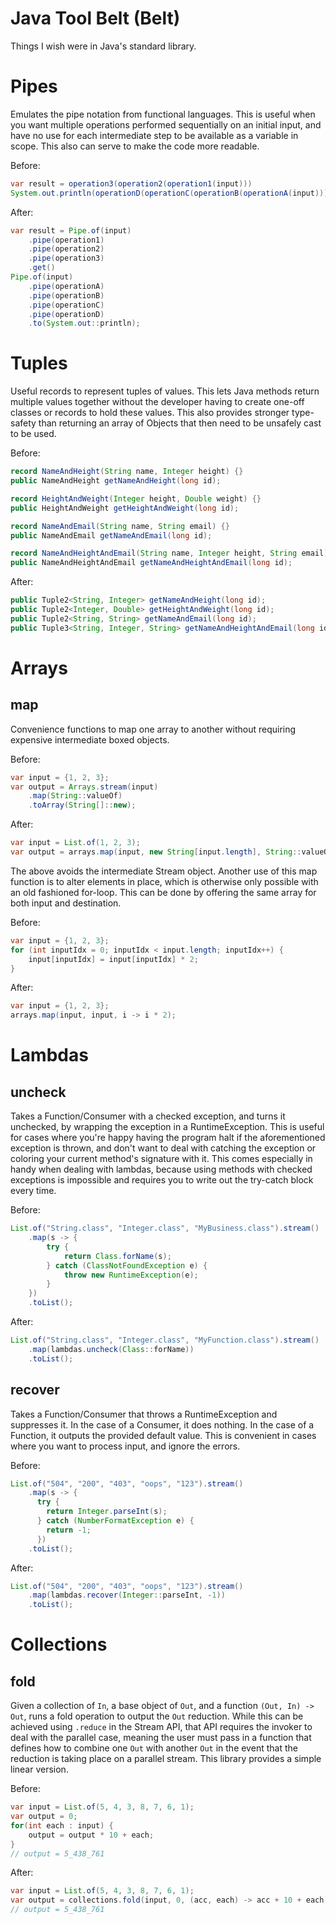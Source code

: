 # Java Tool Belt (Belt)
Things I wish were in Java's standard library.    

# Pipes
Emulates the pipe notation from functional languages. This is useful when you want multiple operations performed sequentially on an initial input, and have no use for each intermediate step to be available as a variable in scope. This also can serve to make the code more readable.

Before:
```java
var result = operation3(operation2(operation1(input)))
System.out.println(operationD(operationC(operationB(operationA(input)))));
```

After:
```java
var result = Pipe.of(input)
    .pipe(operation1)
    .pipe(operation2)
    .pipe(operation3)
    .get()
Pipe.of(input)
    .pipe(operationA)
    .pipe(operationB)
    .pipe(operationC)
    .pipe(operationD)
    .to(System.out::println);
```

# Tuples
Useful records to represent tuples of values. This lets Java methods return multiple values together without the developer having to create one-off classes or records to hold these values. This also provides stronger type-safety than returning an array of Objects that then need to be unsafely cast to be used.

Before:
```java
record NameAndHeight(String name, Integer height) {}
public NameAndHeight getNameAndHeight(long id);

record HeightAndWeight(Integer height, Double weight) {}
public HeightAndWeight getHeightAndWeight(long id);

record NameAndEmail(String name, String email) {}
public NameAndEmail getNameAndEmail(long id);

record NameAndHeightAndEmail(String name, Integer height, String email) {}
public NameAndHeightAndEmail getNameAndHeightAndEmail(long id);
```

After:
```java
public Tuple2<String, Integer> getNameAndHeight(long id);
public Tuple2<Integer, Double> getHeightAndWeight(long id);
public Tuple2<String, String> getNameAndEmail(long id);
public Tuple3<String, Integer, String> getNameAndHeightAndEmail(long id);
```

# Arrays
## map
Convenience functions to map one array to another without requiring expensive intermediate boxed objects.

Before:
```java
var input = {1, 2, 3};
var output = Arrays.stream(input)
    .map(String::valueOf)
    .toArray(String[]::new);
```

After:
```java
var input = List.of(1, 2, 3);
var output = arrays.map(input, new String[input.length], String::valueOf);
```

The above avoids the intermediate Stream<Integer> object. Another use of this map function is to alter elements in place, which is otherwise only possible with an old fashioned for-loop. This can be done by offering the same array for both input and destination.

Before:
```java
var input = {1, 2, 3};
for (int inputIdx = 0; inputIdx < input.length; inputIdx++) {
    input[inputIdx] = input[inputIdx] * 2;
}
```

After:
```java
var input = {1, 2, 3};
arrays.map(input, input, i -> i * 2);
```


# Lambdas
## uncheck   
Takes a Function/Consumer with a checked exception, and turns it unchecked, by wrapping the exception in a RuntimeException. This is useful for cases where you're happy having the program halt if the aforementioned exception is thrown, and don't want to deal with catching the exception or coloring your current method's signature with it. This comes especially in handy when dealing with lambdas, because using methods with checked exceptions is impossible and requires you to write out the try-catch block every time.

Before:
```java
List.of("String.class", "Integer.class", "MyBusiness.class").stream()
    .map(s -> {
        try {
            return Class.forName(s);
        } catch (ClassNotFoundException e) {
            throw new RuntimeException(e);
        }
    })
    .toList();
```

After:
```java
List.of("String.class", "Integer.class", "MyFunction.class").stream()
    .map(lambdas.uncheck(Class::forName))
    .toList();
```

## recover   
Takes a Function/Consumer that throws a RuntimeException and suppresses it. In the case of a Consumer, it does nothing. In the case of a Function, it outputs the provided default value. This is convenient in cases where you want to process input, and ignore the errors.

Before:
```java
List.of("504", "200", "403", "oops", "123").stream()
    .map(s -> {
      try {
        return Integer.parseInt(s);
      } catch (NumberFormatException e) {
        return -1;
      })
    .toList();
```

After:
```java
List.of("504", "200", "403", "oops", "123").stream()
    .map(lambdas.recover(Integer::parseInt, -1))
    .toList();
```

# Collections
## fold     
Given a collection of `In`, a base object of `Out`, and a function `(Out, In) -> Out`, runs a fold operation to output the `Out` reduction. While this can be achieved using `.reduce` in the Stream API, that API requires the invoker to deal with the parallel case, meaning the user must pass in a function that defines how to combine one `Out` with another `Out` in the event that the reduction is taking place on a parallel stream. This library provides a simple linear version.    

Before:
```java
var input = List.of(5, 4, 3, 8, 7, 6, 1);
var output = 0;
for(int each : input) {
    output = output * 10 + each;
}
// output = 5_438_761
```

After:
```java
var input = List.of(5, 4, 3, 8, 7, 6, 1);
var output = collections.fold(input, 0, (acc, each) -> acc + 10 + each);
// output = 5_438_761
```
